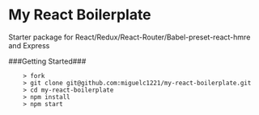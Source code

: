 # My React Boilerplate

Starter package for React/Redux/React-Router/Babel-preset-react-hmre and Express

###Getting Started###

```
    > fork 
    > git clone git@github.com:miguelc1221/my-react-boilerplate.git
    > cd my-react-boilerplate
    > npm install
    > npm start
```
